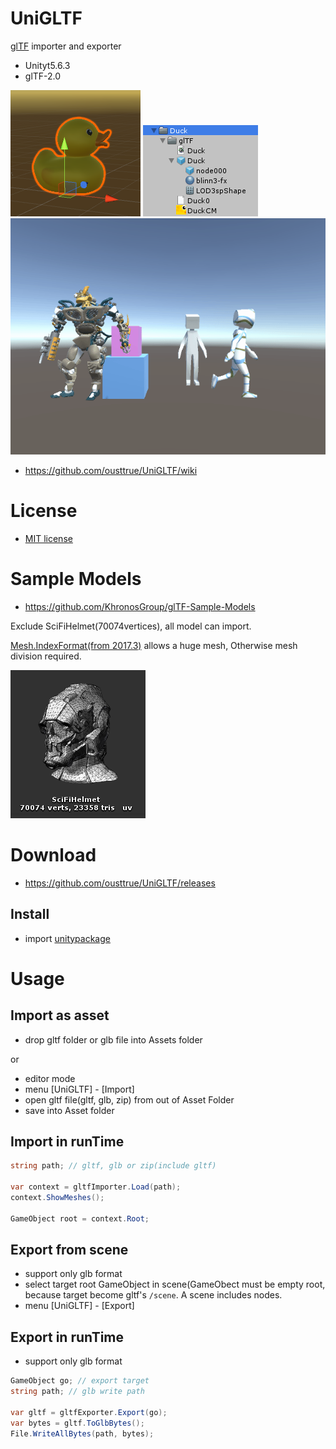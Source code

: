 # UniGLTF

[glTF](https://github.com/KhronosGroup/glTF) importer and exporter

* Unityt5.6.3
* glTF-2.0

![duck](doc/duck.png)
![duck_prefab](doc/duck_prefab.png)
![animation](doc/animation.gif)

* https://github.com/ousttrue/UniGLTF/wiki

# License

* [MIT license](LICENSE)

# Sample Models

* https://github.com/KhronosGroup/glTF-Sample-Models

Exclude SciFiHelmet(70074vertices), all model can import.

[Mesh.IndexFormat(from 2017.3)](https://docs.unity3d.com/ScriptReference/Mesh-indexFormat.html) allows a huge mesh, Otherwise mesh division required.

![SciFiHelmet](doc/SciFiHelmet.png)

# Download

* https://github.com/ousttrue/UniGLTF/releases

## Install

* import [unitypackage](https://github.com/ousttrue/UniGLTF/releases)

# Usage

## Import as asset

* drop gltf folder or glb file into Assets folder

or

* editor mode
* menu [UniGLTF] - [Import] 
* open gltf file(gltf, glb, zip) from out of Asset Folder
* save into Asset folder

## Import in runTime

```cs
string path; // gltf, glb or zip(include gltf)

var context = gltfImporter.Load(path);
context.ShowMeshes();

GameObject root = context.Root;
```

## Export from scene

* support only glb format
* select target root GameObject in scene(GameObect must be empty root, because target become gltf's ``/scene``. A scene includes nodes.
* menu [UniGLTF] - [Export]

## Export in runTime

* support only glb format

```cs
GameObject go; // export target
string path; // glb write path

var gltf = gltfExporter.Export(go);
var bytes = gltf.ToGlbBytes();
File.WriteAllBytes(path, bytes);
```

